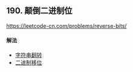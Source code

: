 ## 190. 颠倒二进制位

https://leetcode-cn.com/problems/reverse-bits/


#### 解法  

* [字符串翻转](_1.py)
* [二进制移位](_2.py)

